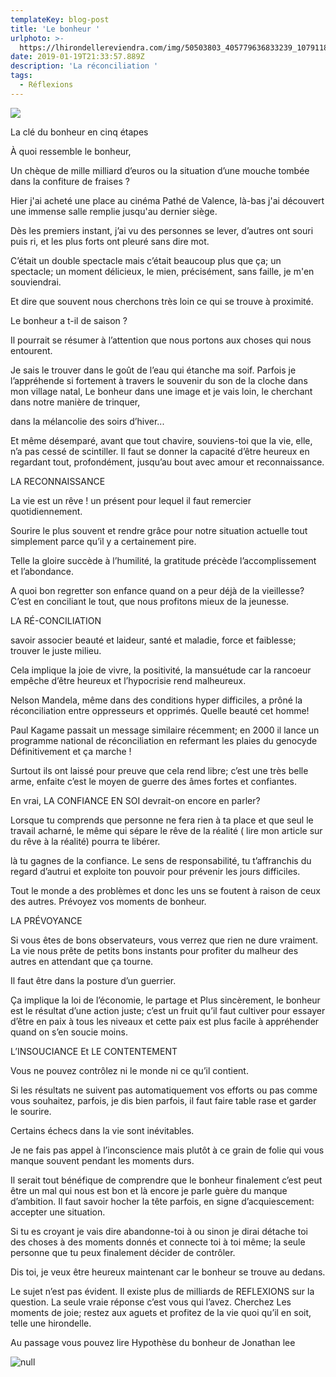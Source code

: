 ```yaml
---
templateKey: blog-post
title: 'Le bonheur '
urlphoto: >-
  https://lhirondellereviendra.com/img/50503803_405779636833239_107911886535655424_n.jpg
date: 2019-01-19T21:33:57.889Z
description: 'La réconciliation '
tags:
  - Réflexions
---
```

![](/img/50503803_405779636833239_107911886535655424_n.jpg)

La clé du bonheur en cinq étapes 

À quoi ressemble le bonheur,

Un chèque de mille milliard d’euros ou la situation d’une mouche tombée dans la confiture de fraises ?

Hier j'ai acheté une place au cinéma Pathé de Valence, là-bas j'ai découvert une immense salle remplie jusqu'au dernier siège.

Dès les premiers instant, j’ai vu des personnes se lever, d’autres ont souri puis ri, et les plus forts ont pleuré sans dire mot. 

C’était un double spectacle mais c’était beaucoup plus que ça; un spectacle; un moment délicieux, le mien, précisément, sans faille, je m'en souviendrai. 

Et dire que souvent nous cherchons très loin ce qui se trouve à proximité.

Le bonheur a t-il de saison ?

Il pourrait se résumer à l’attention que nous portons aux choses qui nous entourent. 

Je sais le trouver dans le goût de l’eau qui étanche ma soif. Parfois je l’appréhende si fortement à travers le souvenir du son de la cloche dans mon village natal, Le bonheur dans une image et je vais loin, le cherchant dans notre manière de trinquer,

dans la mélancolie des soirs d’hiver...

Et même désemparé, avant que tout chavire, souviens-toi que la vie, elle, n’a pas cessé de scintiller. Il faut se donner la capacité d’être heureux en regardant tout, profondément, jusqu’au bout avec amour et reconnaissance.

LA RECONNAISSANCE 

La vie est un rêve ! un présent pour lequel il faut remercier quotidiennement.

Sourire le plus souvent et rendre grâce pour notre situation actuelle tout simplement parce qu’il y a certainement pire.

Telle la gloire succède à l’humilité, la gratitude précède l’accomplissement et l’abondance.

A quoi bon regretter son enfance quand on a peur déjà de la vieillesse? C’est en conciliant le tout, que nous profitons mieux de la jeunesse.

LA RÉ-CONCILIATION 

 savoir associer beauté et laideur, santé et maladie, force et faiblesse; trouver le juste milieu. 

Cela implique la joie de vivre, la positivité, la mansuétude car la rancoeur empêche d’être heureux et l’hypocrisie rend malheureux. 

Nelson Mandela, même dans des conditions hyper difficiles, a prôné la réconciliation entre oppresseurs et opprimés. Quelle beauté cet homme! 

Paul Kagame passait un message similaire récemment; en 2000 il lance un programme national de réconciliation en refermant les plaies du genocyde Définitivement et ça marche !

Surtout ils ont laissé pour preuve que cela rend libre; c’est une très belle arme, enfaite c’est le moyen de guerre des âmes fortes et confiantes.

En vrai, LA CONFIANCE EN SOI devrait-on encore en parler? 

Lorsque tu comprends que personne ne fera rien à ta place et que seul le travail acharné, le même qui  sépare le rêve de la réalité ( lire mon article sur du rêve à la réalité) pourra te libérer.

là tu gagnes de la confiance. Le sens de responsabilité, tu t’affranchis du regard d’autrui et exploite ton pouvoir pour prévenir les jours difficiles.

Tout le monde a des problèmes et donc les uns se foutent à raison de ceux des autres. Prévoyez vos moments de bonheur.

LA PRÉVOYANCE 

Si vous êtes de bons observateurs, vous verrez que rien ne dure vraiment. La vie nous prête de petits bons instants pour profiter du malheur des autres en attendant que ça tourne. 

Il faut être dans la posture d’un guerrier.

Ça implique la loi de l’économie, le partage et Plus sincèrement, le bonheur est le résultat d’une action juste; c’est un fruit qu’il faut cultiver pour essayer d’être en paix à tous les niveaux et cette paix est plus facile à appréhender quand on s’en soucie moins.

L’INSOUCIANCE Et LE CONTENTEMENT 

Vous ne pouvez contrôlez ni le monde ni ce qu’il contient.

Si les résultats ne suivent pas automatiquement vos efforts ou pas comme vous souhaitez, parfois, je dis bien parfois, il faut faire table rase et garder le sourire. 

Certains échecs dans la vie sont inévitables.

Je ne fais pas appel à l’inconscience mais plutôt à ce grain de folie qui vous manque souvent pendant les moments durs.

Il serait tout bénéfique de comprendre que le bonheur finalement c’est peut être un mal qui nous est bon et là encore je parle guère du manque d’ambition. Il faut savoir hocher la tête parfois, en signe d’acquiescement: accepter une situation.

Si tu es croyant je vais dire abandonne-toi à ou sinon je dirai détache toi des choses à des moments donnés et connecte toi à toi même; la seule personne que tu peux finalement décider de contrôler.

Dis toi, je veux être heureux maintenant car le bonheur se trouve au dedans.

Le sujet n’est pas évident. Il existe plus de milliards de REFLEXIONS sur la question. La seule vraie réponse c’est vous qui l’avez. Cherchez Les moments de joie; restez aux aguets et profitez de la vie quoi qu’il en soit, telle une hirondelle.

Au passage vous pouvez lire Hypothèse du bonheur de Jonathan lee

![null]()
